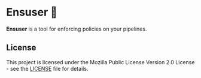 # Ensuser 👋

**Ensuser** is a tool for enforcing policies on your pipelines.

## License

This project is licensed under the Mozilla Public License Version 2.0 License - see the [LICENSE](LICENSE) file for details.

